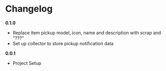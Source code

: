 # Changelog

**0.1.0**

-   Replace item pickup model, icon, name and description with scrap and "???"
-   Set up collector to store pickup notification data

**0.0.1**

-   Project Setup